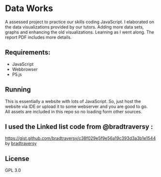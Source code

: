 # Data Works
A assessed project to practice our skills coding JavaScript. I elaborated on the data visualizations provided by our tutors. Adding more data sets, graphs and enhancing the old visualizations. Learning as I went along. The report PDF includes more details. 




## Requirements: 
  - JavaScript 
  - Webbrowser
  - P5.js
  
## Running 
This is essentially a website with lots of JavaScript. So, just host the website via IDE or upload it to some webserver and you are good to go.    
All assets are included in this repo so no loading form other sources.


## I used the Linked list code from @bradtraversy :
https://gist.github.com/bradtraversy/c38f029e5f9e56a19c393d3a3b1e1544 by [bradtraversy](https://gist.github.com/bradtraversy)

## License 
GPL 3.0
